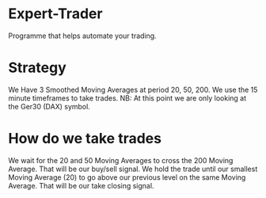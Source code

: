 # Expert-Trader
Programme that helps automate your trading.


# Strategy
We Have 3 Smoothed Moving Averages at period 20, 50, 200.
We use the 15 minute timeframes to take trades.
NB: At this point we are only looking at the Ger30 (DAX) symbol.


# How do we take trades
We wait for the 20 and 50 Moving Averages to cross the 200 Moving Average.
That will be our buy/sell signal.
We hold the trade until our smallest Moving Average (20) to go above our previous level on the same Moving Average.
That will be our take closing signal.